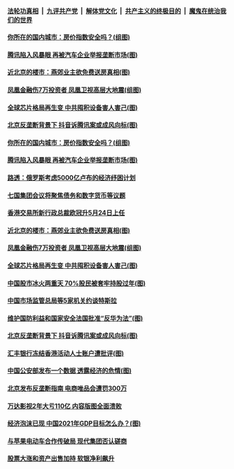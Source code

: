 ####  [法轮功真相](../../../../basic/blob/master/README.md?t=02101001) &nbsp;|&nbsp; [九评共产党](../../../../9ping.md/blob/master/README.md?t=02101001) &nbsp;|&nbsp; [解体党文化](../../../../jtdwh.md/blob/master/README.md?t=02101001)  &nbsp;|&nbsp; [共产主义的终极目的](../../../../gczydzjmd.md/blob/master/README.md?t=02101001) &nbsp;|&nbsp; [魔鬼在统治我们的世界](../../../../mgztzwmdsj.md/blob/master/README.md?t=02101001) 

#### [你所在的国内城市：房价指数安全吗？(组图)](../pages/p5/962039.md?t=02101001) 

#### [腾讯陷入风暴眼 再被汽车企业举报垄断市场(图)](../pages/p5/962015.md?t=02101001) 

#### [近北京的楼市：燕郊业主欲免费送房真相(图)](../pages/p5/961980.md?t=02101001) 

#### [凤凰金融伤7万投资者 凤凰卫视高层大地震(组图)](../pages/p5/961978.md?t=02101001) 

#### [全球芯片格局再生变 中共囤积设备害人害己(图)](../pages/p5/961975.md?t=02101001) 

#### [北京反垄断背景下 抖音诉腾讯案或成风向标(图)](../pages/p5/961922.md?t=02101001) 

#### [你所在的国内城市：房价指数安全吗？(组图)](../pages/p5/962039.md?t=02101001) 

#### [腾讯陷入风暴眼 再被汽车企业举报垄断市场(图)](../pages/p5/962015.md?t=02101001) 

#### [路透：俄罗斯考虑5000亿卢布的经济纾困计划](../pages/p5/961988.md?t=02101001) 

#### [七国集团会议将聚焦债务和数字货币等议题](../pages/p5/961985.md?t=02101001) 

#### [香港交易所新行政总裁欧冠升5月24日上任](../pages/p5/961983.md?t=02101001) 

#### [近北京的楼市：燕郊业主欲免费送房真相(图)](../pages/p5/961980.md?t=02101001) 

#### [凤凰金融伤7万投资者 凤凰卫视高层大地震(组图)](../pages/p5/961978.md?t=02101001) 

#### [全球芯片格局再生变 中共囤积设备害人害己(图)](../pages/p5/961975.md?t=02101001) 

#### [中国股市冰火两重天 70%股民被套牢持股过年(图)](../pages/p5/961909.md?t=02101001) 

#### [中国市场监管总局等5家机关约谈特斯拉](../pages/p5/961966.md?t=02101001) 

#### [维护国防利益和国家安全法国批准“反华为法”(图)](../pages/p5/961927.md?t=02101001) 

#### [北京反垄断背景下 抖音诉腾讯案或成风向标(图)](../pages/p5/961922.md?t=02101001) 

#### [汇丰银行冻结香港活动人士账户遭批评(图)](../pages/p5/961920.md?t=02101001) 

#### [中国公安部发布一个数据 透露经济的危情(图)](../pages/p5/961887.md?t=02101001) 

#### [北京发布反垄断指南 电商唯品会遭罚300万](../pages/p5/961867.md?t=02101001) 

#### [万达影视2年大亏110亿 内容版图全面溃败](../pages/p5/961858.md?t=02101001) 

#### [经济泡沫已现 中国2021年GDP目标怎么办？(图)](../pages/p5/961855.md?t=02101001) 

#### [与苹果电动车合作传破局 现代集团否认磋商](../pages/p5/961854.md?t=02101001) 

#### [股票大涨和资产出售加持 软银净利飙升](../pages/p5/961853.md?t=02101001) 



